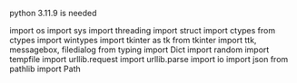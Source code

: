 python 3.11.9 is needed

import os
import sys
import threading
import struct
import ctypes
from ctypes import wintypes
import tkinter as tk
from tkinter import ttk, messagebox, filedialog
from typing import Dict
import random
import tempfile
import urllib.request
import urllib.parse
import io
import json
from pathlib import Path
